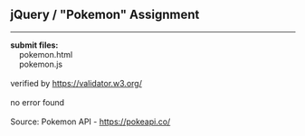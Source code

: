## jQuery / "Pokemon" Assignment

----

**submit files:**<br />
&nbsp;&nbsp;&nbsp;&nbsp;pokemon.html<br />
&nbsp;&nbsp;&nbsp;&nbsp;pokemon.js<br />
<br />
verified by <https://validator.w3.org/><br />
<br />
no error found<br />
<br />
Source: Pokemon API - <https://pokeapi.co/><br />

